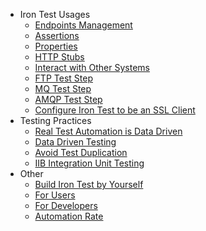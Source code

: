 * Iron Test Usages
  * [Endpoints Management](Endpoints-Management)
  * [Assertions](Assertions)
  * [Properties](Properties)
  * [HTTP Stubs](HTTP-Stubs)
  * [Interact with Other Systems](Interact-with-Other-Systems)
  * [FTP Test Step](FTP-Test-Step)
  * [MQ Test Step](MQ-Test-Step)
  * [AMQP Test Step](AMQP-Test-Step)
  * [Configure Iron Test to be an SSL Client](Configure-Iron-Test-to-be-an-SSL-Client)
* Testing Practices
  * [Real Test Automation is Data Driven](Real-Test-Automation-is-Data-Driven)
  * [Data Driven Testing](Data-Driven-Testing)
  * [Avoid Test Duplication](Avoid-Test-Duplication)
  * [IIB Integration Unit Testing](IIB-Integration-Unit-Testing)
* Other
  * [Build Iron Test by Yourself](Build-Iron-Test-by-Yourself)
  * [For Users](For-Users)
  * [For Developers](For-Developers)
  * [Automation Rate](Automation-Rate)